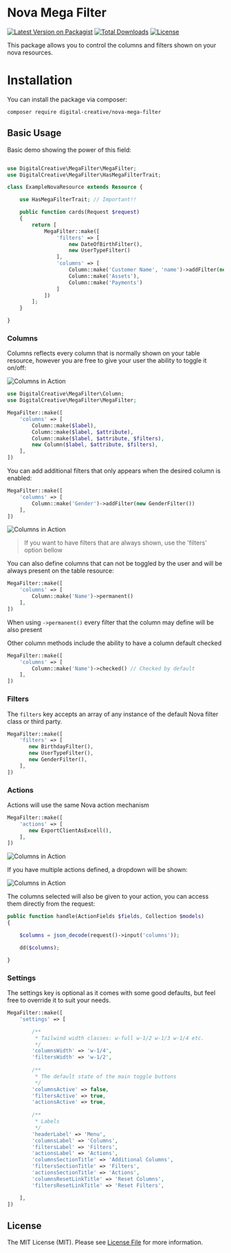 # Nova Mega Filter

[![Latest Version on Packagist](https://img.shields.io/packagist/v/digital-creative/nova-mega-filter)](https://packagist.org/packages/digital-creative/nova-mega-filter)
[![Total Downloads](https://img.shields.io/packagist/dt/digital-creative/nova-mega-filter)](https://packagist.org/packages/digital-creative/nova-mega-filter)
[![License](https://img.shields.io/packagist/l/digital-creative/nova-mega-filter)](https://github.com/dcasia/nova-mega-filter/blob/master/LICENSE)

This package allows you to control the columns and filters shown on your nova resources.

# Installation

You can install the package via composer:

```
composer require digital-creative/nova-mega-filter
```

## Basic Usage

Basic demo showing the power of this field:

```php

use DigitalCreative\MegaFilter\MegaFilter;
use DigitalCreative\MegaFilter\HasMegaFilterTrait;

class ExampleNovaResource extends Resource {

    use HasMegaFilterTrait; // Important!!

    public function cards(Request $request)
    {
        return [
            MegaFilter::make([
                'filters' => [
                    new DateOfBirthFilter(),
                    new UserTypeFilter()
                ],
                'columns' => [
                    Column::make('Customer Name', 'name')->addFilter(new ActiveFilter()),
                    Column::make('Assets'),
                    Column::make('Payments')
                ]
            ])
        ];
    }

}
```

### Columns

Columns reflects every column that is normally shown on your table resource, however you are free to give your user the 
ability to toggle it on/off:

![Columns in Action](https://raw.githubusercontent.com/dcasia/nova-mega-filter/master/screenshots/columns-demo.png)

```php
use DigitalCreative\MegaFilter\Column;
use DigitalCreative\MegaFilter\MegaFilter;

MegaFilter::make([
    'columns' => [
        Column::make($label),
        Column::make($label, $attribute),
        Column::make($label, $attribute, $filters),
        new Column($label, $attribute, $filters),
    ],
])
```

You can add additional filters that only appears when the desired column is enabled:

```php
MegaFilter::make([
    'columns' => [
        Column::make('Gender')->addFilter(new GenderFilter())
    ],
])
```

![Columns in Action](https://raw.githubusercontent.com/dcasia/nova-mega-filter/master/screenshots/columns-gender-filter-demo.png)

> If you want to have filters that are always shown, use the 'filters' option bellow

You can also define columns that can not be toggled by the user and will be always present on the table resource:

```php
MegaFilter::make([
    'columns' => [
        Column::make('Name')->permanent()
    ],
])
```

When using `->permanent()` every filter that the column may define will be also present

Other column methods include the ability to have a column default checked

```php
MegaFilter::make([
    'columns' => [
        Column::make('Name')->checked() // Checked by default
    ],
])
```

### Filters

The `filters` key accepts an array of any instance of the default Nova filter class or third party. 

```php
MegaFilter::make([
    'filters' => [
       new BirthdayFilter(),
       new UserTypeFilter(),
       new GenderFilter(),
    ],
])
```

### Actions

Actions will use the same Nova action mechanism

```php
MegaFilter::make([
    'actions' => [
       new ExportClientAsExcell(),
    ],
])
```

![Columns in Action](https://raw.githubusercontent.com/dcasia/nova-mega-filter/master/screenshots/action-demo.png)

If you have multiple actions defined, a dropdown will be shown:

![Columns in Action](https://raw.githubusercontent.com/dcasia/nova-mega-filter/master/screenshots/action-demo-2.png)

The columns selected will also be given to your action, you can access them directly from the request:

```php
public function handle(ActionFields $fields, Collection $models)
{

    $columns = json_decode(request()->input('columns'));

    dd($columns);

}
```

### Settings

The settings key is optional as it comes with some good defaults, but feel free to override it to suit your needs.

```php
MegaFilter::make([
    'settings' => [

        /**
         * Tailwind width classes: w-full w-1/2 w-1/3 w-1/4 etc.
         */
        'columnsWidth' => 'w-1/4',
        'filtersWidth' => 'w-1/2',
        
        /**
         * The default state of the main toggle buttons
         */
        'columnsActive' => false,
        'filtersActive' => true,
        'actionsActive' => true,
        
        /**
         * Labels
         */
        'headerLabel' => 'Menu',
        'columnsLabel' => 'Columns',
        'filtersLabel' => 'Filters',
        'actionsLabel' => 'Actions',
        'columnsSectionTitle' => 'Additional Columns',
        'filtersSectionTitle' => 'Filters',
        'actionsSectionTitle' => 'Actions',
        'columnsResetLinkTitle' => 'Reset Columns',
        'filtersResetLinkTitle' => 'Reset Filters',

    ],
])
```

## License

The MIT License (MIT). Please see [License File](https://raw.githubusercontent.com/dcasia/nova-mega-filter/master/LICENSE) for more information.
